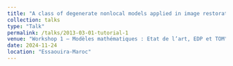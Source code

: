 ```yaml
---
title: "A class of degenerate nonlocal models applied in image restoration"
collection: talks
type: "Talk"
permalink: /talks/2013-03-01-tutorial-1
venue: "Workshop 1 – Modèles mathématiques : Etat de l’art, EDP et TOM"
date: 2024-11-24
location: "Essaouira-Maroc"
---
```


